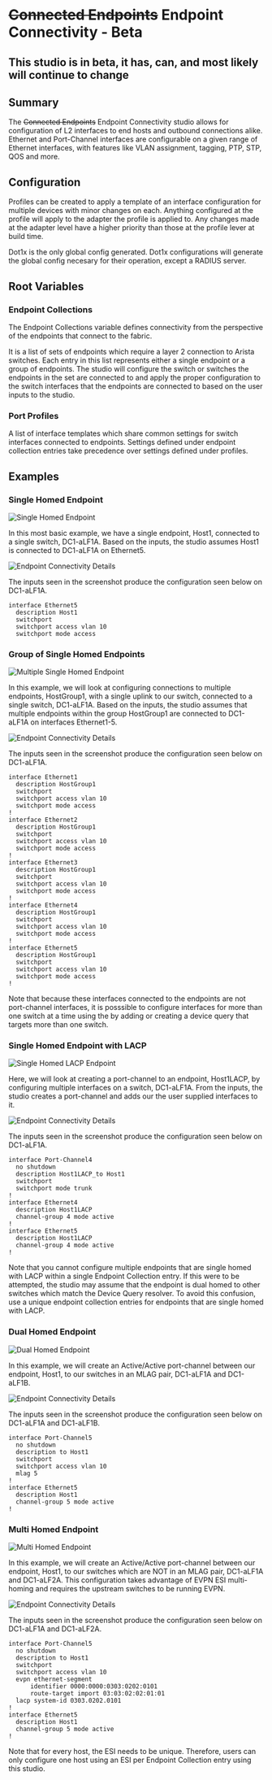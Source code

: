 # ~~Connected Endpoints~~ Endpoint Connectivity - Beta
## This studio is in beta, it has, can, and most likely will continue to change

## Summary
The ~~Connected Endpoints~~ Endpoint Connectivity studio allows for configuration of L2 interfaces to end hosts and outbound connections alike.  Ethernet and Port-Channel interfaces are configurable on a given range of Ethernet interfaces, with features like VLAN assignment, tagging, PTP, STP, QOS and more.

## Configuration
Profiles can be created to apply a template of an interface configuration for multiple devices with minor changes on each. Anything configured at the profile will apply to the adapter the profile is applied to. Any changes made at the adapter level have a higher priority than those at the profile lever at build time.

Dot1x is the only global config generated. Dot1x configurations will generate the global config necesary for their operation, except a RADIUS server.

## Root Variables
### Endpoint Collections
The Endpoint Collections variable defines connectivity from the perspective of the endpoints that connect to the fabric.

It is a list of sets of endpoints which require a layer 2 connection to Arista switches.  Each entry in this list represents either a single endpoint or a group of endpoints. The studio will configure the switch or switches the endpoints in the set are connected to and apply the proper configuration to the switch interfaces that the endpoints are connected to based on the user inputs to the studio.

### Port Profiles
A list of interface templates which share common settings for switch interfaces connected to endpoints. Settings defined under endpoint collection entries take precedence over settings defined under profiles.

## Examples
### Single Homed Endpoint
![Single Homed Endpoint](./images/single-homed-example/single-homed-example-topology.png)

In this most basic example, we have a single endpoint, Host1, connected to a single switch, DC1-aLF1A. Based on the inputs, the studio assumes Host1 is connected to DC1-aLF1A on Ethernet5. 
<!---![Endpoint Collection Entry](./images/single-homed-example/host1-endpoint-collection.png)--->

![Endpoint Connectivity Details](./images/single-homed-example/host1-endpoint-connectivity-details.png)

The inputs seen in the screenshot produce the configuration seen below on DC1-aLF1A.
```
interface Ethernet5
  description Host1
  switchport
  switchport access vlan 10
  switchport mode access
```

### Group of Single Homed Endpoints
![Multiple Single Homed Endpoint](./images/single-homed-range-example/single-homed-range-example-topology.png)

In this example, we will look at configuring connections to multiple endpoints, HostGroup1, with a single uplink to our switch, connected to a single switch, DC1-aLF1A. Based on the inputs, the studio assumes that multiple endpoints within the group HostGroup1 are connected to DC1-aLF1A on interfaces Ethernet1-5.
<!---![Endpoint Collection Entry](./images/single-homed-range-example/hostgroup1-endpoint-collection.png)--->

![Endpoint Connectivity Details](./images/single-homed-range-example/hostgroup1-endpoint-connectivity-details.png)

The inputs seen in the screenshot produce the configuration seen below on DC1-aLF1A.

```
interface Ethernet1
  description HostGroup1
  switchport
  switchport access vlan 10
  switchport mode access
!
interface Ethernet2
  description HostGroup1
  switchport
  switchport access vlan 10
  switchport mode access
!
interface Ethernet3
  description HostGroup1
  switchport
  switchport access vlan 10
  switchport mode access
!
interface Ethernet4
  description HostGroup1
  switchport
  switchport access vlan 10
  switchport mode access
!
interface Ethernet5
  description HostGroup1
  switchport
  switchport access vlan 10
  switchport mode access
!
```

Note that because these interfaces connected to the endpoints are not port-channel interfaces, it is posssible to configure interfaces for more than one switch at a time using the by adding or creating a device query that targets more than one switch.

### Single Homed Endpoint with LACP
![Single Homed LACP Endpoint](./images/single-homed-lacp-example/single-homed-lacp-example-topology.png)

Here, we will look at creating a port-channel to an endpoint, Host1LACP, by configuring multiple interfaces on a switch, DC1-aLF1A. From the inputs, the studio creates a port-channel and adds our the user supplied interfaces to it.

<!---![Endpoint Collection Entry](./images/single-homed-lacp-example/host1lacp-endpoint-collection.png)--->

![Endpoint Connectivity Details](./images/single-homed-lacp-example/host1lacp-endpoint-connectivity-details.png)

The inputs seen in the screenshot produce the configuration seen below on DC1-aLF1A.

```
interface Port-Channel4
  no shutdown
  description Host1LACP_to Host1
  switchport
  switchport mode trunk
!
interface Ethernet4
  description Host1LACP
  channel-group 4 mode active
!
interface Ethernet5
  description Host1LACP
  channel-group 4 mode active
!
```

Note that you cannot configure multiple endpoints that are single homed with LACP within a single Endpoint Collection entry. If this were to be attempted, the studio may assume that the endpoint is dual homed to other switches which match the Device Query resolver.  To avoid this confusion, use a unique endpoint collection entries for endpoints that are single homed with LACP.

### Dual Homed Endpoint
![Dual Homed Endpoint](./images/dual-homed-example/dual-homed-example-topology.png)

In this example, we will create an Active/Active port-channel between our endpoint, Host1, to our switches in an MLAG pair, DC1-aLF1A and DC1-aLF1B.

<!---![Endpoint Collection Entry](./images/dual-homed-example/host1-endpoint-collection.png)--->

![Endpoint Connectivity Details](./images/dual-homed-example/host1-endpoint-connectivity-details.png)

The inputs seen in the screenshot produce the configuration seen below on DC1-aLF1A and DC1-aLF1B.

```
interface Port-Channel5
  no shutdown
  description to Host1
  switchport
  switchport access vlan 10
  mlag 5
!
interface Ethernet5
  description Host1
  channel-group 5 mode active
!
```

### Multi Homed Endpoint
![Multi Homed Endpoint](./images/multi-homed-example/multi-homed-example-topology.png)

In this example, we will create an Active/Active port-channel between our endpoint, Host1, to our switches which are NOT in an MLAG pair, DC1-aLF1A and DC1-aLF2A. This configuration takes advantage of EVPN ESI multi-homing and requires the upstream switches to be running EVPN.

<!---![Endpoint Collection Entry](./images/multi-homed-example/host1-endpoint-collection.png)--->

![Endpoint Connectivity Details](./images/multi-homed-example/host1-endpoint-connectivity-details.png)

The inputs seen in the screenshot produce the configuration seen below on DC1-aLF1A and DC1-aLF2A.

```
interface Port-Channel5
  no shutdown
  description to Host1
  switchport
  switchport access vlan 10
  evpn ethernet-segment
      identifier 0000:0000:0303:0202:0101
      route-target import 03:03:02:02:01:01
  lacp system-id 0303.0202.0101
!
interface Ethernet5
  description Host1
  channel-group 5 mode active
!
```

Note that for every host, the ESI needs to be unique. Therefore, users can only configure one host using an ESI per Endpoint Collection entry using this studio.
